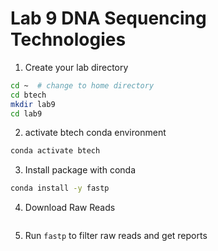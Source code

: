 # Lab 9 DNA Sequencing Technologies

1. Create your lab directory

```sh
cd ~  # change to home directory
cd btech 
mkdir lab9
cd lab9
```

2. activate btech conda environment

```sh
conda activate btech
```

3. Install package with conda

```sh
conda install -y fastp
```



4. Download Raw Reads

```sh
```



5. Run `fastp` to filter raw reads and get reports

